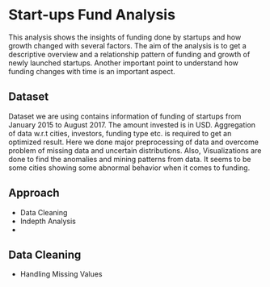 # Start-ups Fund Analysis

This analysis shows the insights of funding done by startups and how growth changed with several factors. The aim of the analysis is to get a descriptive overview and a relationship pattern of funding and growth of newly launched startups. Another important point to understand how funding changes with time is an important aspect. 

## Dataset
Dataset we are using contains information of funding of startups from January 2015 to August 2017. The amount invested is in USD. Aggregation of data w.r.t cities, investors, funding type etc. is required to get an optimized result. Here we done major preprocessing of data and overcome problem of missing data and uncertain distributions. Also, Visualizations are done to find the anomalies and mining patterns from data. It seems to be some cities showing some abnormal behavior when it comes to funding.

## Approach
 - Data Cleaning
 - Indepth Analysis
 - 
 
## Data Cleaning
 - Handling Missing Values
